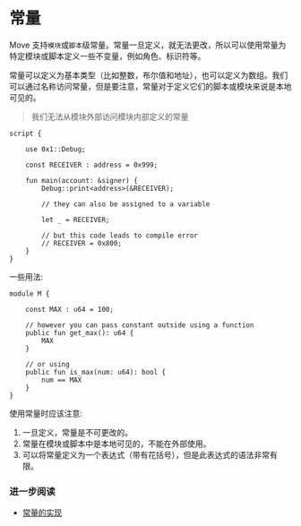 # 常量

Move 支持`模块`或`脚本`级常量。常量一旦定义，就无法更改，所以可以使用常量为特定模块或脚本定义一些不变量，例如角色、标识符等。

常量可以定义为基本类型（比如整数，布尔值和地址），也可以定义为数组。我们可以通过名称访问常量，但是要注意，常量对于定义它们的脚本或模块来说是本地可见的。

> 我们无法从模块外部访问模块内部定义的常量

```Move
script {

    use 0x1::Debug;

    const RECEIVER : address = 0x999;

    fun main(account: &signer) {
        Debug::print<address>(&RECEIVER);

        // they can also be assigned to a variable

        let _ = RECEIVER;

        // but this code leads to compile error
        // RECEIVER = 0x800;
    }
}
```

一些用法:

```Move
module M {

    const MAX : u64 = 100;

    // however you can pass constant outside using a function
    public fun get_max(): u64 {
        MAX
    }

    // or using
    public fun is_max(num: u64): bool {
        num == MAX
    }
}
```

使用常量时应该注意:

1. 一旦定义，常量是不可更改的。
2. 常量在模块或脚本中是本地可见的，不能在外部使用。
3. 可以将常量定义为一个表达式（带有花括号），但是此表达式的语法非常有限。

### 进一步阅读

- [常量的实现](https://github.com/diem/diem/pull/4653)